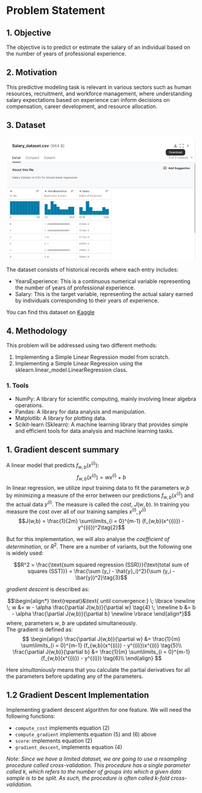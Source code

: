 # Problem Statement

## 1. Objective
The objective is to predict or estimate the salary of an individual based on the number of years of professional experience.

## 2. Motivation
This predictive modeling task is relevant in various sectors such as human resources, recruitment, and workforce management, where understanding salary expectations based on experience can inform decisions on compensation, career development, and resource allocation.

## 3. Dataset

![Dataset snapshot](.\assets\about-dataset.PNG "Dataset snapshot")


The dataset consists of historical records where each entry includes:
* YearsExperience: This is a continuous numerical variable representing the number of years of professional experience.
* Salary: This is the target variable, representing the actual salary earned by individuals corresponding to their years of experience.

You can find this dataset on [Kaggle](https://www.kaggle.com/datasets/karthickveerakumar/salary-data-simple-linear-regression)

## 4. Methodology

This problem will be addressed using two different methods:
1. Implementing a Simple Linear Regression model from scratch.
2. Implementing a Simple Linear Regression using the sklearn.linear_model.LinearRegression class.

### 1. Tools

* NumPy: A library for scientific computing, mainly involving linear algebra operations.
* Pandas: A library for data analysis and manipulation.
* Matplotlib: A library for plotting data.
* Scikit-learn (Sklearn): A machine learning library that provides simple and efficient tools for data analysis and machine learning tasks.



## 1. Gradient descent summary
A linear model that predicts $f_{w,b}(x^{(i)})$:
$$f_{w,b}(x^{(i)}) = wx^{(i)} + b \tag{1}$$
In linear regression, we utilize input training data to fit the parameters $w$,$b$ by minimizing a measure of the error between our predictions $f_{w,b}(x^{(i)})$ and the actual data $y^{(i)}$. The measure is called the $cost$, $J(w,b)$. In training you measure the cost over all of our training samples $x^{(i)},y^{(i)}$
$$J(w,b) = \frac{1}{2m} \sum\limits_{i = 0}^{m-1} (f_{w,b}(x^{(i)}) - y^{(i)})^2\tag{2}$$ 

But for this implementation, we will also analyse the *coefficient of determination*, or $R^2$. There are a number of variants, but the following one is widely used:

$$R^2 = \frac{\text{sum squared regression (SSR)}}{\text{total sum of squares (SST)}} = \frac{\sum (y_i - \hat{y}_i)^2}{\sum (y_i - \bar{y})^2}\tag{3}$$ 

 *gradient descent* is described as:

$$\begin{align*} \text{repeat}&\text{ until convergence:} \; \lbrace \newline
\;  w &= w -  \alpha \frac{\partial J(w,b)}{\partial w} \tag{4}  \; \newline 
 b &= b -  \alpha \frac{\partial J(w,b)}{\partial b}  \newline \rbrace
\end{align*}$$
where, parameters $w$, $b$ are updated simultaneously.  
The gradient is defined as:
$$
\begin{align}
\frac{\partial J(w,b)}{\partial w}  &= \frac{1}{m} \sum\limits_{i = 0}^{m-1} (f_{w,b}(x^{(i)}) - y^{(i)})x^{(i)} \tag{5}\\
  \frac{\partial J(w,b)}{\partial b}  &= \frac{1}{m} \sum\limits_{i = 0}^{m-1} (f_{w,b}(x^{(i)}) - y^{(i)}) \tag{6}\\
\end{align}
$$

Here *simultaniously* means that you calculate the partial derivatives for all the parameters before updating any of the parameters.

## 1.2 Gradient Descent Implementation

Implementing gradient descent algorithm for one feature. We will need the following functions: 
- `compute_cost` implements equation (2)
- `compute_gradient` implements equation (5) and (6) above
- `score`: implements equation (2)
- `gradient_descent`, implements equation (4)

*Note: Since we have a limited dataset, we are going to use a resampling procedure called cross-validation. This procedure has a single parameter called k, which refers to the number of groups into which a given data sample is to be split. As such, the procedure is often called k-fold cross-validation.*
